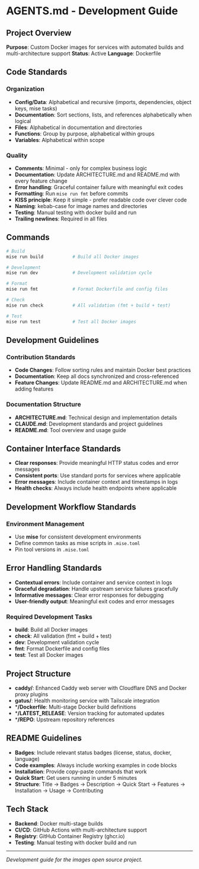 # AGENTS.md - Development Guide

## Project Overview
**Purpose**: Custom Docker images for services with automated builds and multi-architecture support
**Status**: Active
**Language**: Dockerfile

## Code Standards

### Organization
- **Config/Data**: Alphabetical and recursive (imports, dependencies, object keys, mise tasks)
- **Documentation**: Sort sections, lists, and references alphabetically when logical
- **Files**: Alphabetical in documentation and directories
- **Functions**: Group by purpose, alphabetical within groups
- **Variables**: Alphabetical within scope

### Quality
- **Comments**: Minimal - only for complex business logic
- **Documentation**: Update ARCHITECTURE.md and README.md with every feature change
- **Error handling**: Graceful container failure with meaningful exit codes
- **Formatting**: Run `mise run fmt` before commits
- **KISS principle**: Keep it simple - prefer readable code over clever code
- **Naming**: kebab-case for image names and directories
- **Testing**: Manual testing with docker build and run
- **Trailing newlines**: Required in all files

## Commands
```bash
# Build
mise run build           # Build all Docker images

# Development
mise run dev             # Development validation cycle

# Format
mise run fmt             # Format Dockerfile and config files

# Check
mise run check           # All validation (fmt + build + test)

# Test
mise run test            # Test all Docker images
```

## Development Guidelines

### Contribution Standards
- **Code Changes**: Follow sorting rules and maintain Docker best practices
- **Documentation**: Keep all docs synchronized and cross-referenced
- **Feature Changes**: Update README.md and ARCHITECTURE.md when adding features

### Documentation Structure
- **ARCHITECTURE.md**: Technical design and implementation details
- **CLAUDE.md**: Development standards and project guidelines
- **README.md**: Tool overview and usage guide

## Container Interface Standards
- **Clear responses**: Provide meaningful HTTP status codes and error messages
- **Consistent ports**: Use standard ports for services where applicable
- **Error messages**: Include container context and timestamps in logs
- **Health checks**: Always include health endpoints where applicable

## Development Workflow Standards

### Environment Management
- Use **mise** for consistent development environments
- Define common tasks as mise scripts in `.mise.toml`
- Pin tool versions in `.mise.toml`

## Error Handling Standards
- **Contextual errors**: Include container and service context in logs
- **Graceful degradation**: Handle upstream service failures gracefully
- **Informative messages**: Clear error responses for debugging
- **User-friendly output**: Meaningful exit codes and error messages

### Required Development Tasks
- **build**: Build all Docker images
- **check**: All validation (fmt + build + test)
- **dev**: Development validation cycle
- **fmt**: Format Dockerfile and config files
- **test**: Test all Docker images

## Project Structure
- **caddy/**: Enhanced Caddy web server with Cloudflare DNS and Docker proxy plugins
- **gatus/**: Health monitoring service with Tailscale integration
- ***/Dockerfile**: Multi-stage Docker build definitions
- ***/LATEST_RELEASE**: Version tracking for automated updates
- ***/REPO**: Upstream repository references

## README Guidelines
- **Badges**: Include relevant status badges (license, status, docker, language)
- **Code examples**: Always include working examples in code blocks
- **Installation**: Provide copy-paste commands that work
- **Quick Start**: Get users running in under 5 minutes
- **Structure**: Title → Badges → Description → Quick Start → Features → Installation → Usage → Contributing

## Tech Stack
- **Backend**: Docker multi-stage builds
- **CI/CD**: GitHub Actions with multi-architecture support
- **Registry**: GitHub Container Registry (ghcr.io)
- **Testing**: Manual testing with docker build and run

---

*Development guide for the images open source project.*
